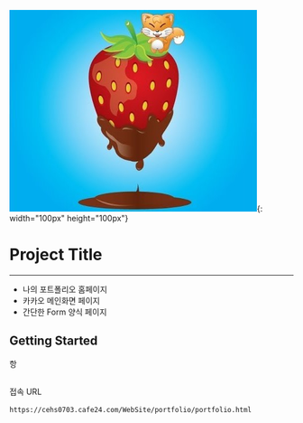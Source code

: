 ![StrawBerry](./image/strawberry.jpg){: width="100px" height="100px"}
# Project Title
---------------------
* 나의 포트폴리오 홈페이지
* 카카오 메인화면 페이지
* 간단한 Form 양식 페이지
## Getting Started
항

##
접속 URL
```
https://cehs0703.cafe24.com/WebSite/portfolio/portfolio.html
```

